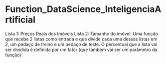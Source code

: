 # Function_DataScience_InteligenciaArtificial
Lista 1: Preços Reais dos Imóveis Lista 2: Tamanho do imóvel. Uma função que recebe 2 listas como entrada e que divide cada uma dessas listas em 2, um pedaço de treino e um pedaço de teste. O percentual que a lista vai ser dividida é definida por um fator (que também vai ser um parâmetro da função)

